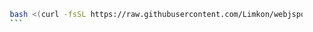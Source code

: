 ```bash
     bash <(curl -fsSL https://raw.githubusercontent.com/Limkon/webjspoxy/master/install.sh)
     ```
